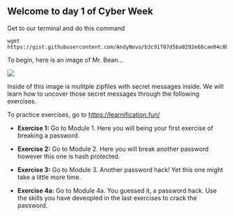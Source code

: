 ## Welcome to day 1 of Cyber Week

Get to our terminal and do this command

```
wget https://gist.githubusercontent.com/AndyNovo/b3c91f87d5ba8292e68cae04c8b8c8a1/raw/e8f7f716ecf7a0a7332a6fa07189d2b2867d6adb/myscript.py
```


To begin, here is an image of Mr. Bean...

[<img src="https://www.megabeets.net/uploads/1_image.jpg">](http://google.com.au/)

Inside of this image is mulitple zipfiles with secret messages inside. We will learn how to uncover those secret messages through the following exercises.

To practice exercises, go to https://learnification.fun/

* **Exercise 1:** Go to Module 1. Here you will being your first exercise of breaking a password.

* **Exercise 2:** Go to Module 2. Here you will break another password however this one is hash protected.

* **Exercise 3:** Go to Module 3. Another password hack! Yet this one might take a little more time. 

* **Exercise 4a:** Go to Module 4a. You guessed it, a password hack. Use the skills you have deveopled in the last exercises to crack the password.







